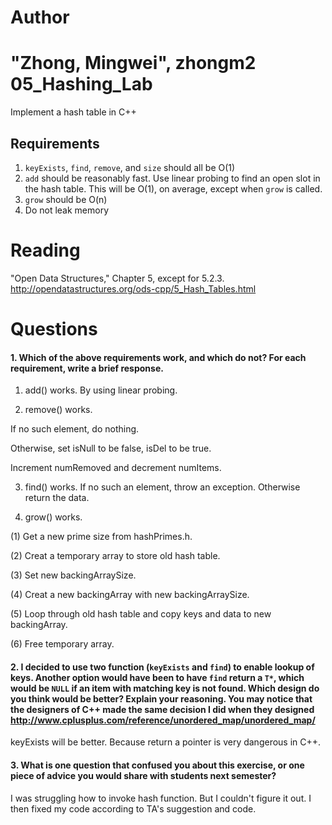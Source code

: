 Author
==========
"Zhong, Mingwei", zhongm2
05_Hashing_Lab
==============

Implement a hash table in C++

Requirements
------------

1. `keyExists`, `find`, `remove`, and `size` should all be O(1)
2. `add` should be reasonably fast. Use linear probing to find an open slot in the hash table. This will be O(1), on average, except when `grow` is called.
3. `grow` should be O(n)
4. Do not leak memory


Reading
=======
"Open Data Structures," Chapter 5, except for 5.2.3. http://opendatastructures.org/ods-cpp/5_Hash_Tables.html

Questions
=========

#### 1. Which of the above requirements work, and which do not? For each requirement, write a brief response.

1. add() works. By using linear probing.

2. remove() works. 

If no such element, do nothing.

Otherwise, set isNull to be false, isDel to be true.

Increment numRemoved and decrement numItems.


3. find() works.
If no such an element, throw an exception. Otherwise return the data.


4. grow() works. 


(1) Get a new prime size from hashPrimes.h.
 
(2) Creat a temporary array to store old hash table.

(3) Set new backingArraySize.

(4) Creat a new backingArray with new backingArraySize.

(5) Loop through old hash table and copy keys and data to new backingArray.

(6) Free temporary array.




#### 2. I decided to use two function (`keyExists` and `find`) to enable lookup of keys. Another option would have been to have `find` return a `T*`, which would be `NULL` if an item with matching key is not found. Which design do you think would be better? Explain your reasoning. You may notice that the designers of C++ made the same decision I did when they designed http://www.cplusplus.com/reference/unordered_map/unordered_map/

keyExists will be better. Because return a pointer is very dangerous in C++.


#### 3. What is one question that confused you about this exercise, or one piece of advice you would share with students next semester?

I was struggling how to invoke hash function. But I couldn't figure it out.
I then fixed my code according to TA's suggestion and code.



